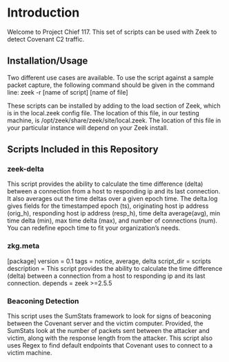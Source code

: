 <h1>Introduction</h1>

Welcome to Project Chief 117. This set of scripts can be used with Zeek to detect Covenant C2 traffic. 

<h2>Installation/Usage</h2>

Two different use cases are available. To use the script against a sample packet capture, the following command should be given in the command line: zeek -r [name of script] [name of file]

These scripts can be installed by adding to the load section of Zeek, which is in the local.zeek config file. The location of this file, in our testing machine, is /opt/zeek/share/zeek/site/local.zeek. The location of this file in your particular instance will depend on your Zeek install. 


<h2>Scripts Included in this Repository</h2>


<h3>zeek-delta</h3>

This script provides the ability to calculate the time difference (delta) between a connection from a host to responding ip and its last connection. It also averages out the time deltas over a given epoch time. The delta.log gives fields for the timestamped epoch (ts), originating host ip address (orig_h), responding host ip address (resp_h), time delta average(avg), min time delta (min), max time delta (max), and number of connections (num).
You can redefine epoch time to fit your organization’s needs.

<h3>zkg.meta</h3>

[package]
version = 0.1
tags = notice, average, delta 
script_dir = scripts
description = This script provides the ability to calculate the time difference (delta) between a connection from a host to responding ip and its last connection.
depends = zeek >=2.5.5


<h3>Beaconing Detection</h3>

This script uses the SumStats framework to look for signs of beaconing between the Covenant server and the victim computer. Provided, the SumStats look at the number of packets sent between the attacker and victim, along with the response length from the attacker. This script also uses Regex to find default endpoints that Covenant uses to connect to a victim machine. 
